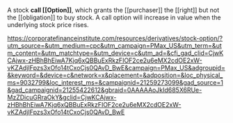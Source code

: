 A stock **call [[Option]]**, which grants the [[purchaser]] the [[right]] but not the [[obligation]] to buy stock. A call option will increase in value when the underlying stock price rises.

https://corporatefinanceinstitute.com/resources/derivatives/stock-option/?utm_source=&utm_medium=cpc&utm_campaign=PMax_US&utm_term=&utm_content=&utm_matchtype=&utm_device=c&utm_ad=&cfi_gad_clid=CjwKCAjwx-zHBhBhEiwA7Kjq6xQBBuExRkzFIOF2ce2u6eMX2cdOE2xW-vKZAdjIFpzs3xOfo14tCxoCjs0QAvD_BwE&campaign=PMax_US&adgroupid=&keyword=&device=c&network=x&placement=&adposition=&loc_physical_ms=9032799&loc_interest_ms=&campaignid=21259273099&gad_source=1&gad_campaignid=21255422612&gbraid=0AAAAAoJkId685X6RUe-MzZDicuGRraOkY&gclid=CjwKCAjwx-zHBhBhEiwA7Kjq6xQBBuExRkzFIOF2ce2u6eMX2cdOE2xW-vKZAdjIFpzs3xOfo14tCxoCjs0QAvD_BwE